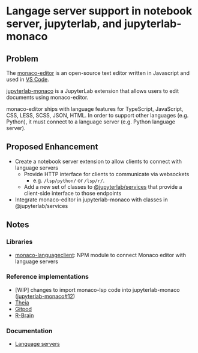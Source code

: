 # Langage server support in  notebook server, jupyterlab, and jupyterlab-monaco

## Problem

The [monaco-editor](https://github.com/Microsoft/monaco-editor) is an
open-source text editor written in Javascript and used in [VS
Code](https://code.visualstudio.com/).

[jupyterlab-monaco](https://github.com/jupyterlab/jupyterlab-monaco) is a JupyterLab
extension that allows users to edit documents using monaco-editor.

monaco-editor ships with language features for
TypeScript, JavaScript, CSS, LESS, SCSS, JSON, HTML. In order to support other
languages (e.g. Python), it must connect to a language server (e.g. Python language
server).

## Proposed Enhancement

- Create a notebook server extension to allow clients to connect with language servers
  - Provide HTTP interface for clients to communicate via websockets
    - e.g. `/lsp/python/` or `/lsp/r/`.
  - Add a new set of classes to
    [@jupyterlab/services](https://github.com/jupyterlab/jupyterlab/tree/master/packages/services)
    that provide a client-side interface to those endpoints
- Integrate monaco-editor in jupyterlab-monaco with classes in @jupyterlab/services

## Notes

### Libraries

- [monaco-languageclient](https://github.com/TypeFox/monaco-languageclient):
  NPM module to connect Monaco editor with language servers

### Reference implementations

- [WIP] changes to import monaco-lsp code into jupyterlab-monaco ([jupyterlab-monaco#12](https://github.com/jupyterlab/jupyterlab-monaco/pull/12))
- [Theia](https://github.com/theia-ide/theia)
- [Gitpod](https://github.com/gitpod-io/gitpod)
- [R-Brain](https://github.com/R-Brain/jupyterlab/blob/master/packages/monaco-extension/src/index.ts)

### Documentation

- [Language servers](https://langserver.org/#implementations-server)
